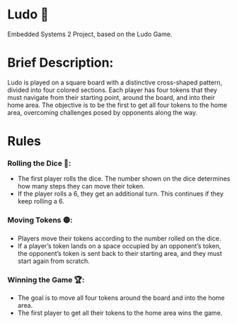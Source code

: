 # Ludo 🎲
Embedded Systems 2 Project, based on the Ludo Game.

# Brief Description:
Ludo is played on a square board with a distinctive cross-shaped pattern, divided into four colored sections. Each player has four tokens that they must navigate from their starting point, around the board, and into their home area. The objective is to be the first to get all four tokens to the home area, overcoming challenges posed by opponents along the way.

# Rules
### Rolling the Dice 🎲:
- The first player rolls the dice. The number shown on the dice determines how many steps they can move their token.
- If the player rolls a 6, they get an additional turn. This continues if they keep rolling a 6.
  
### Moving Tokens 🟡:
- Players move their tokens according to the number rolled on the dice.
- If a player’s token lands on a space occupied by an opponent’s token, the opponent’s token is sent back to their starting area, and they must start again from scratch.
  
### Winning the Game 🏆:
- The goal is to move all four tokens around the board and into the home area.
- The first player to get all their tokens to the home area wins the game.
